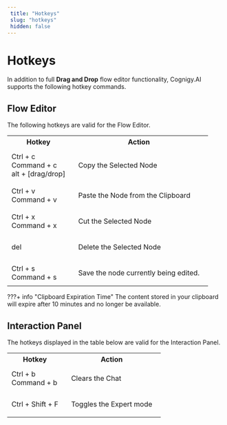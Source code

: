 ```yaml
---
 title: "Hotkeys" 
 slug: "hotkeys" 
 hidden: false 
---
```

# Hotkeys

In addition to full **Drag and Drop** flow editor functionality, Cognigy.AI supports the following hotkey commands.

## Flow Editor

<div class="divider"></div>

The following hotkeys are valid for the Flow Editor.

<table>
    <tr>
    <th>Hotkey</th>
    <th>Action</th> 
  </tr>
  <tr>
    <td class="type" style="vertical-align: middle; padding: 10px;">Ctrl + c </br>Command + c</br>alt + [drag/drop]</td>
    <td style="padding: 20px;">
      Copy the Selected Node
    </td>
  <tr>
    <td class="type" style="vertical-align: middle; padding: 10px;">Ctrl + v </br>Command + v</td>
    <td style="padding: 20px;">
      Paste the Node from the Clipboard
    </td>
  </tr>
  <tr>
    <td class="type" style="vertical-align: middle; padding: 10px;">Ctrl + x </br>Command + x</td>
    <td style="padding: 20px;">
      Cut the Selected Node
    </td>
  </tr>
  <tr>
    <td class="type" style="vertical-align: middle; padding: 10px;">del</td>
    <td style="padding: 20px;">
      Delete the Selected Node
    </td>
  </tr>
	<tr>
    <td class="type" style="vertical-align: middle; padding: 10px;">Ctrl + s </br>Command + s</td>
    <td style="padding: 20px;">
			Save the node currently being  edited.
    </td>
  </tr>
</table>

???+ info "Clipboard Expiration Time"
    The content stored in your clipboard will expire after 10 minutes and no longer be available.

## Interaction Panel

<div class="divider"></div>

The hotkeys displayed in the table below are valid for the Interaction Panel.

<table>
    <tr>
    <th>Hotkey</th>
    <th>Action</th> 
  </tr>
  <tr>
    <td class="type" style="vertical-align: middle; padding: 10px;">Ctrl + b </br>Command + b</td>
    <td style="padding: 20px;">
      Clears the Chat
    </td>
  </tr>
<tr>
    <td class="type" style="vertical-align: middle; padding: 10px;">Ctrl + Shift + F </td>
    <td style="padding: 20px;">
      Toggles the Expert mode
    </td>
  </tr>
</table>
